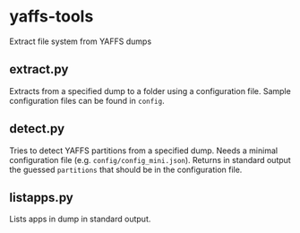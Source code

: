 # yaffs-tools
Extract file system from YAFFS dumps

## extract.py
Extracts from a specified dump to a folder using a configuration file.
Sample configuration files can be found in `config`.

## detect.py
Tries to detect YAFFS partitions from a specified dump.
Needs a minimal configuration file (e.g. `config/config_mini.json`).
Returns in standard output the guessed `partitions` that should be in
the configuration file.

## listapps.py
Lists apps in dump in standard output.